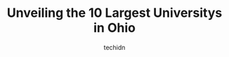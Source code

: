 ---
layout: ampstory
image: https://i0.wp.com/paketmu.com/wp-content/uploads/2023/06/cleveland-state-university-0-in-ohio-1686365737.jpeg?resize=640,853
author: techidn
featured: false
description: Explore the diverse University scene in Ohio, home to an incredible selection of 10 establishments catering to every taste. Whether youre in search of iconic favorites or undiscovered treas
title: Unveiling the 10 Largest Universitys in Ohio
cover:
   title: Unveiling the 10 Largest Universitys in Ohio
   subtitle: RICKPATE
   background: https://paketmu.com/wp-content/uploads/2023/06/cleveland-state-university-0-in-ohio-1686365737.jpeg

pages: 
 - layout: thirds
   top: <h1>#1 The Ohio State University</h1>
   bottom: "<p>This review is on the grounds and walkability of OSU, not admissions or academics. OSU is one of the largest universities in the U.S. with an enrollment of over 60k plus.</p>"
   background: https://paketmu.com/wp-content/uploads/2023/06/cleveland-state-university-1-in-ohio-1686365738.jpeg
   backgroundblur: true
 - layout: thirds
   top: <h1>#2 Ohio University</h1>
   bottom: "<p>Such a beautiful campus; it really is its own little slice of Ohio. Its somewhat secluded with no other major cities around, but theres so much to do on campus that th</p>"
   background: https://paketmu.com/wp-content/uploads/2023/06/cleveland-state-university-2-in-ohio-1686365739.jpeg
   cta:
      link: https://paketmu.com/unveiling-the-10-largest-universitys-in-ohio/
      text: Unveiling the 10 Largest Universitys in Ohio
 - layout: thirds
   top: <h1>#3 Miami University</h1>
   bottom: "<p>No matter the season, this campus is a beautiful place to be! It has all the feelings of being in a Hallmark holiday movie.. the campus is absolutely gorgeous..The Fall f</p>"
   background: https://paketmu.com/wp-content/uploads/2023/06/cleveland-state-university-3-in-ohio-1686365740.jpeg
   cta:
      link: https://paketmu.com/unveiling-the-10-largest-universitys-in-ohio/
      text: Unveiling the 10 Largest Universitys in Ohio
 - layout: thirds
   top: <h1>#4 Cleveland State University</h1>
   bottom: "<p>2121 Euclid Ave, Cleveland, OH 44115, United States</p>"
   background: https://images.unsplash.com/photo-1618556658017-fd9c732d1360?ixlib=rb-4.0.3&ixid=MnwxMjA3fDB8MHxwaG90by1wYWdlfHx8fGVufDB8fHx8&auto=format&fit=crop&w=640&h=853&q=80
   cta:
      link: https://paketmu.com/unveiling-the-10-largest-universitys-in-ohio/
      text: Unveiling the 10 Largest Universitys in Ohio
 - layout: thirds
   top: <h1>#5 Central State University</h1>
   bottom: "<p>1400 Brush Row Rd, Wilberforce, OH 45384, United States</p>"
   background: https://images.unsplash.com/photo-1599422314077-f4dfdaa4cd09?ixlib=rb-4.0.3&ixid=MnwxMjA3fDB8MHxwaG90by1wYWdlfHx8fGVufDB8fHx8&auto=format&fit=crop&w=640&h=853&q=80
   cta:
      link: https://paketmu.com/unveiling-the-10-largest-universitys-in-ohio/
      text: Unveiling the 10 Largest Universitys in Ohio
 - layout: thirds
   top: <h1>#6 Ohio Wesleyan University</h1>
   bottom: "<p>61 S Sandusky St, Delaware, OH 43015, United States</p>"
   background: https://images.unsplash.com/photo-1515405295579-ba7b45403062?ixlib=rb-4.0.3&ixid=MnwxMjA3fDB8MHxwaG90by1wYWdlfHx8fGVufDB8fHx8&auto=format&fit=crop&w=640&h=853&q=80
   cta:
      link: https://paketmu.com/unveiling-the-10-largest-universitys-in-ohio/
      text: Unveiling the 10 Largest Universitys in Ohio
 - layout: thirds
   top: <h1>#7 Ohio Northern University</h1>
   bottom: "<p>525 S Main St, Ada, OH 45810, United States</p>"
   background: https://images.unsplash.com/photo-1613843873231-1447db182f97?ixlib=rb-4.0.3&ixid=MnwxMjA3fDB8MHxwaG90by1wYWdlfHx8fGVufDB8fHx8&auto=format&fit=crop&w=640&h=853&q=80
   cta:
      link: https://paketmu.com/unveiling-the-10-largest-universitys-in-ohio/
      text: Unveiling the 10 Largest Universitys in Ohio
 - layout: thirds
   middle: Continue reading...
   background: https://images.unsplash.com/photo-1567360425618-1594206637d2?ixlib=rb-4.0.3&ixid=MnwxMjA3fDB8MHxwaG90by1wYWdlfHx8fGVufDB8fHx8&auto=format&fit=crop&w=640&h=853&q=80
   cta:
      link: https://paketmu.com/unveiling-the-10-largest-universitys-in-ohio/
      text: Unveiling the 10 Largest Universitys in Ohio
      
---